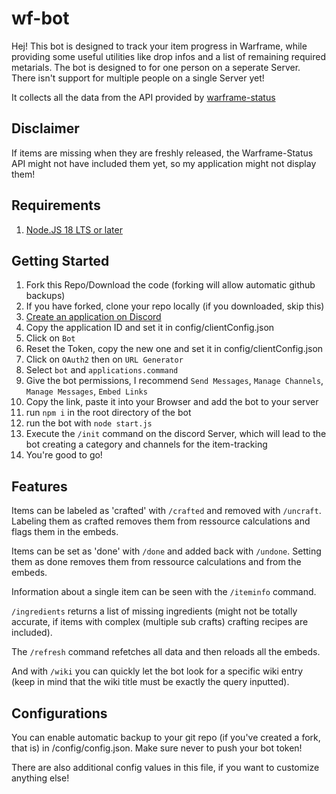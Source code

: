 # wf-bot

Hej! This bot is designed to track your item progress in Warframe, while providing some useful utilities like drop infos and a list of remaining required metarials.
The bot is designed to for one person on a seperate Server. There isn't support for multiple people on a single Server yet!

It collects all the data from the API provided by [warframe-status](https://github.com/wfcd/warframe-status)

## Disclaimer

If items are missing when they are freshly released, the Warframe-Status API might not have included them yet, so my application might not display them!

## Requirements

1. [Node.JS 18 LTS or later](https://nodejs.org/en)

## Getting Started

1. Fork this Repo/Download the code (forking will allow automatic github backups)
2. If you have forked, clone your repo locally (if you downloaded, skip this)
3. [Create an application on Discord](https://discord.com/developers/applications)
4. Copy the application ID and set it in config/clientConfig.json
5. Click on `Bot`
6. Reset the Token, copy the new one and set it in config/clientConfig.json
7. Click on `OAuth2` then on `URL Generator`
8. Select `bot` and `applications.command`
9. Give the bot permissions, I recommend `Send Messages`, `Manage Channels`, `Manage Messages`, `Embed Links`
10. Copy the link, paste it into your Browser and add the bot to your server
11. run `npm i` in the root directory of the bot
12. run the bot with `node start.js`
13. Execute the `/init` command on the discord Server, which will lead to the bot creating a category and channels for the item-tracking
14. You're good to go!

## Features

Items can be labeled as 'crafted' with `/crafted` and removed with `/uncraft`. Labeling them as crafted removes them from ressource calculations and flags them in the embeds.

Items can be set as 'done' with `/done` and added back with `/undone`. Setting them as done removes them from ressource calculations and from the embeds.

Information about a single item can be seen with the `/iteminfo` command.

`/ingredients` returns a list of missing ingredients (might not be totally accurate, if items with complex (multiple sub crafts) crafting recipes are included).

The `/refresh` command refetches all data and then reloads all the embeds.

And with `/wiki` you can quickly let the bot look for a specific wiki entry (keep in mind that the wiki title must be exactly the query inputted).

## Configurations

You can enable automatic backup to your git repo (if you've created a fork, that is) in /config/config.json. Make sure never to push your bot token!

There are also additional config values in this file, if you want to customize anything else!
